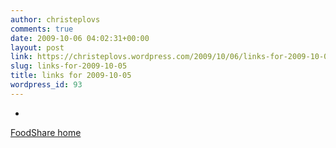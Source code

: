 ```yaml
---
author: christeplovs
comments: true
date: 2009-10-06 04:02:31+00:00
layout: post
link: https://christeplovs.wordpress.com/2009/10/06/links-for-2009-10-05/
slug: links-for-2009-10-05
title: links for 2009-10-05
wordpress_id: 93
---
```


  * 
                

[FoodShare home](http://foodshare.net/)


                
                
            
